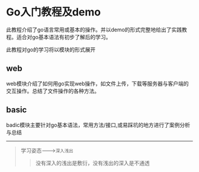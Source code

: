 Go入门教程及demo
=======================

此教程介绍了go语言常用或基本的操作。并以demo的形式完整地给出了实践教程。适合对go基本语法有初步了解后的学习。

此教程对go的学习将以模块的形式展开

## web
web模块介绍了如何用go实现web操作，如文件上传，下载等服务器与客户端的交互操作。总结了文件操作的各种方法。

## basic
badic模块主要针对go基本语法，常用方法/接口,或易踩坑的地方进行了案例分析与总结

-------------

>学习姿态--->`深入浅出`
>>没有深入的浅出是敷衍，没有浅出的深入是不通透